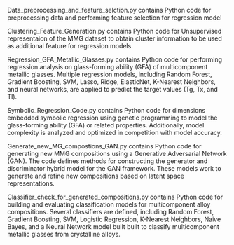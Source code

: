 
Data_preprocessing_and_feature_selction.py contains Python code for preprocessing data and performing feature selection for regression model

Clustering_Feature_Generation.py contains Python code for Unsupervised representaion of the MMG dataset to obtain cluster information to be used as additional feature for regression models.

Regression_GFA_Metallic_Glasses.py contains Python code for performing regression analysis on glass-forming ability (GFA) of multicomponent metallic glasses. Multiple regression models, including Random Forest, Gradient Boosting, SVM, Lasso, Ridge, ElasticNet, K-Nearest Neighbors, and neural networks, are applied to predict the target values (Tg, Tx, and Tl).

Symbolic_Regression_Code.py contains Python code for dimensions embedded symbolic regression using genetic programming to model the glass-forming ability (GFA) or related properties. Additionally, model complexity is analyzed and optimized in competition with model accuracy.

Generate_new_MG_compostions_GAN.py contains Python code for generating new MMG compositions using a Generative Adversarial Network (GAN). The code defines methods for constructing the generator and discriminator hybrid model for the GAN framework. These models work to generate and refine new compositions based on latent space representations.

Classifier_check_for_generated_compositions.py contains Python code for building and evaluating classification models for multicomponent alloy compositions. Several classifiers are defined, including Random Forest, Gradient Boosting, SVM, Logistic Regression, K-Nearest Neighbors, Naive Bayes, and a Neural Network model built built to classify multicomponent metallic glasses from crystalline alloys.
